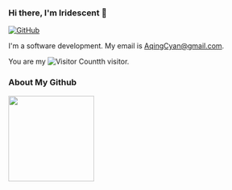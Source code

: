 ### Hi there, I'm Iridescent 👋 

[![GitHub](https://img.shields.io/badge/dynamic/json?logo=github&label=GitHub&labelColor=495867&color=495867&query=%24.data.totalSubs&url=https%3A%2F%2Fapi.spencerwoo.com%2Fsubstats%2F%3Fsource%3Dgithub%26queryKey%3DAqingCyan&style=for-the-badge)](https://github.com/Iridescent-cdu)

I'm a software development. My email is AqingCyan@gmail.com.

You are my ![Visitor Count](https://profile-counter.glitch.me/Iridescent-cdu/count.svg)th visitor.


### About My Github

<img height='170' src="https://github-readme-stats.vercel.app/api?username=Iridescent-cdu&show_icons=true&theme=dark" align="left" />
<!--
**Iridescent-cdu/Iridescent-cdu** is a ✨ _special_ ✨ repository because its `README.md` (this file) appears on your GitHub profile.

Here are some ideas to get you started:

- 🔭 I’m currently working on ...
- 🌱 I’m currently learning ...
- 👯 I’m looking to collaborate on ...
- 🤔 I’m looking for help with ...
- 💬 Ask me about ...
- 📫 How to reach me: ...
- 😄 Pronouns: ...
- ⚡ Fun fact: ...
-->
